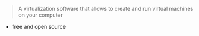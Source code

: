 > A virtualization software that allows to create and run virtual machines on your computer

- free and open source
